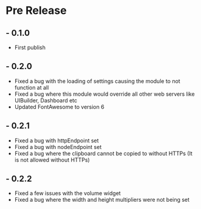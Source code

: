 # Pre Release
## - 0.1.0
* First publish
## - 0.2.0
* Fixed a bug with the loading of settings causing the module to not function at all
* Fixed a bug where this module would override all other web servers like UIBuilder, Dashboard etc
* Updated FontAwesome to version 6
## - 0.2.1
* Fixed a bug with httpEndpoint set
* Fixed a bug with nodeEndpoint set
* Fixed a bug where the clipboard cannot be copied to without HTTPs (It is not allowed without HTTPs)
## - 0.2.2
* Fixed a few issues with the volume widget
* Fixed a bug where the width and height multipliers were not being set